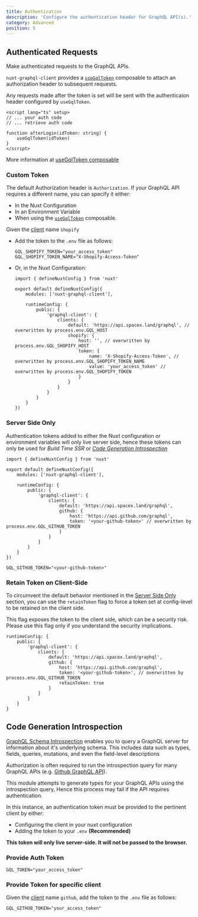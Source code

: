 ```yaml
---
title: Authentication
description: 'Configure the authentication header for GraphQL API(s).'
category: Advanced
position: 5
---
```


## Authenticated Requests

Make authenticated requests to the GraphQL APIs.

`nuxt-graphql-client` provides a [`useGqlToken`](/getting-started/composables#usegqltoken) composable to attach an authorization header to subsequent requests.

Any requests made after the token is set will be sent with the authenticaion header configured by `useGqlToken`.

```vue[login.vue]
<script lang="ts" setup>
// ... your auth code
// ... retrieve auth code

function afterLogin(idToken: string) {
    useGqlToken(idToken)
}
</script>
```

More information at [useGqlToken composable](/getting-started/composables#usegqltoken)

### Custom Token

The default Authorization header is `Authorization`. If your GraphQL API requires a different name, you can specify it either:
- In the Nuxt Configuration
- In an Environment Variable
- When using the [`useGqlToken`](/getting-started/composables#usegqltoken) composable.

Given the [client](multiple-clients) name `shopify`

- Add the token to the `.env` file as follows:
    ```sh[.env]
    GQL_SHOPIFY_TOKEN="your_access_token"
    GQL_SHOPIFY_TOKEN_NAME="X-Shopify-Access-Token"
    ```

- Or, in the Nuxt Configuration:
    ```ts[nuxt.config.ts]
    import { defineNuxtConfig } from 'nuxt'

    export default defineNuxtConfig({
        modules: ['nuxt-graphql-client'],

        runtimeConfig: {
            public: {
                'graphql-client': {
                    clients: {
                        default: 'https://api.spacex.land/graphql', // overwritten by process.env.GQL_HOST 
                        shopify: {
                            host: '', // overwritten by process.env.GQL_SHOPIFY_HOST 
                            token: {
                                name: 'X-Shopify-Access-Token', // overwritten by process.env.GQL_SHOPIFY_TOKEN_NAME
                                value: 'your_access_token' // overwritten by process.env.GQL_SHOPIFY_TOKEN
                            }
                        }
                    }
                }
            }
        }
    })

### Server Side Only

Authentication tokens added to either the Nuxt configuration or environment variables will only live server side, hence these tokens can only be used for *Build Time SSR* or [*Code Generation Introspection*](#code-generation-introspection)

<code-group>
<code-block label="Nuxt Config" active>

```ts[nuxt.config.ts]
import { defineNuxtConfig } from 'nuxt'

export default defineNuxtConfig({
    modules: ['nuxt-graphql-client'],

    runtimeConfig: {
        public: {
            'graphql-client': {
                clients: {
                    default: 'https://api.spacex.land/graphql',
                    github: {
                        host: 'https://api.github.com/graphql',
                        token: '<your-github-token>' // overwritten by process.env.GQL_GITHUB_TOKEN
                    }
                }
            }
        }
    }
})
```

</code-block>
<code-block label=".env">

```bash[.env]
GQL_GITHUB_TOKEN="<your-github-token>"
```

</code-block>
</code-group>


### Retain Token on Client-Side

To circumvent the default behavior mentioned in the [Server Side Only](/advanced/authentication#server-side-only) section, you can use the `retainToken` flag to force a token set at config-level to be retained on the client side.

<alert type="danger">

This flag exposes the token to the client side, which can be a security risk. <br>
Please use this flag only if you understand the security implications.

</alert>

```ts[nuxt-config.ts]
runtimeConfig: {
    public: {
        'graphql-client': {
            clients: {
                default: 'https://api.spacex.land/graphql',
                github: {
                    host: 'https://api.github.com/graphql',
                    token: '<your-github-token>', // overwritten by process.env.GQL_GITHUB_TOKEN
                    retainToken: true
                }
            }
        }
    }
}
```

## Code Generation Introspection

[GraphQL Schema Introspection](https://graphql.org/learn/introspection) enables you to query a GraphQL server for information about it's underlying schema. This includes data such as types, fields, queries, mutations, and even the field-level descriptions

Authorization is often required to run the introspection query for many GraphQL APIs (e.g. [Github GraphQL API](https://api.github.com/graphql)).

This module attempts to generate types for your GraphQL APIs using the introspection query, Hence this process may fail if the API requires authentication.

In this instance, an authentication token must be provided to the pertinent client by either:
- Configuring the client in your nuxt configuration
- Adding the token to your `.env` **(Recommended)**

<alert>

**This token will only live server-side. It will not be passed to the browser.**

</alert>

### Provide Auth Token
```sh[.env]
GQL_TOKEN="your_access_token"
```

### Provide Token for specific client

Given the [client](multiple-clients) name `github`, add the token to the `.env` file as follows:
```sh[.env]
GQL_GITHUB_TOKEN="your_access_token"
```

